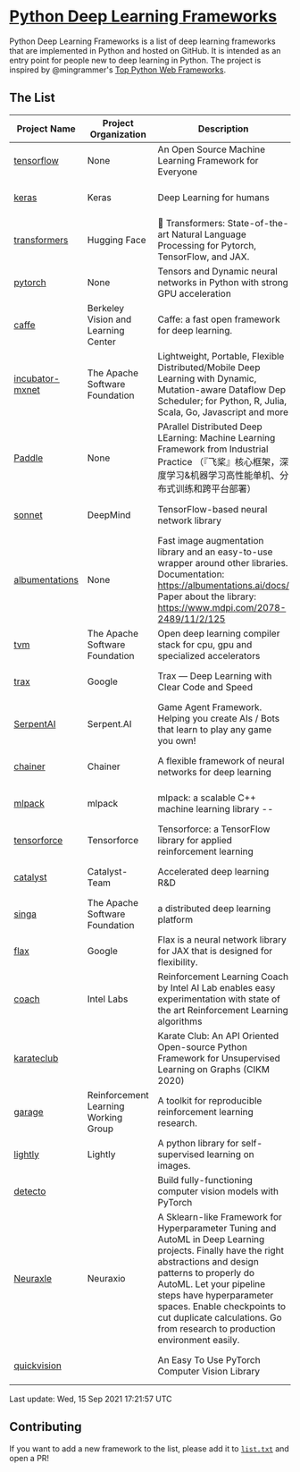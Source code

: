# [Python Deep Learning Frameworks](https://www.github.com/shimst3r/python-deep-learning-frameworks)

Python Deep Learning Frameworks is a list of deep learning frameworks that are implemented in Python and hosted on GitHub. It is intended as an entry point for people new to deep learning in Python. The project is inspired by @mingrammer's [Top Python Web Frameworks](https://github.com/mingrammer/python-web-framework-stars).

## The List

| Project Name | Project Organization | Description | Stars | Forks | Open Issues | Last Commit |
| ------------ | -------------------- | ----------- | ----: | ----: | ----------: | ----------- |
| [tensorflow](https://tensorflow.org) | None | An Open Source Machine Learning Framework for Everyone | 159069 | 85486 | 3288 | 0 day(s) ago |
| [keras](http://keras.io/) | Keras | Deep Learning for humans | 52551 | 18811 | 388 | 0 day(s) ago |
| [transformers](https://huggingface.co/transformers) | Hugging Face | 🤗 Transformers: State-of-the-art Natural Language Processing for Pytorch, TensorFlow, and JAX. | 51312 | 12151 | 419 | 0 day(s) ago |
| [pytorch](https://pytorch.org) | None | Tensors and Dynamic neural networks in Python with strong GPU acceleration | 50853 | 13885 | 9887 | 0 day(s) ago |
| [caffe](http://caffe.berkeleyvision.org/) | Berkeley Vision and Learning Center | Caffe: a fast open framework for deep learning. | 31920 | 18880 | 1168 | 0 day(s) ago |
| [incubator-mxnet](https://mxnet.apache.org) | The Apache Software Foundation | Lightweight, Portable, Flexible Distributed/Mobile Deep Learning with Dynamic, Mutation-aware Dataflow Dep Scheduler; for Python, R, Julia, Scala, Go, Javascript and more | 19647 | 6877 | 1935 | 1 day(s) ago |
| [Paddle](http://www.paddlepaddle.org/) | None | PArallel Distributed Deep LEarning: Machine Learning Framework from Industrial Practice （『飞桨』核心框架，深度学习&机器学习高性能单机、分布式训练和跨平台部署） | 16462 | 3989 | 2760 | 0 day(s) ago |
| [sonnet](https://sonnet.dev/) | DeepMind | TensorFlow-based neural network library | 8987 | 1287 | 22 | 1 day(s) ago |
| [albumentations](https://albumentations.ai) | None | Fast image augmentation library and an easy-to-use wrapper around other libraries. Documentation:  https://albumentations.ai/docs/ Paper about the library: https://www.mdpi.com/2078-2489/11/2/125 | 8757 | 1128 | 231 | 0 day(s) ago |
| [tvm](https://tvm.apache.org/) | The Apache Software Foundation | Open deep learning compiler stack for cpu, gpu and specialized accelerators | 7154 | 2169 | 317 | 0 day(s) ago |
| [trax](https://github.com/google/trax) | Google | Trax — Deep Learning with Clear Code and Speed | 6464 | 642 | 81 | 0 day(s) ago |
| [SerpentAI](http://serpent.ai) | Serpent.AI | Game Agent Framework. Helping you create AIs / Bots that learn to play any game you own! | 6034 | 703 | 1 | 1 day(s) ago |
| [chainer](https://chainer.org) | Chainer | A flexible framework of neural networks for deep learning | 5613 | 1374 | 11 | 5 day(s) ago |
| [mlpack](https://www.mlpack.org/) | mlpack | mlpack: a scalable C++ machine learning library --  | 3809 | 1380 | 101 | 0 day(s) ago |
| [tensorforce](https://github.com/tensorforce/tensorforce) | Tensorforce | Tensorforce: a TensorFlow library for applied reinforcement learning | 3017 | 513 | 6 | 1 day(s) ago |
| [catalyst](https://catalyst-team.com) | Catalyst-Team | Accelerated deep learning R&D | 2712 | 340 | 7 | 0 day(s) ago |
| [singa](https://github.com/apache/singa) | The Apache Software Foundation | a distributed deep learning platform | 2337 | 689 | 37 | 1 day(s) ago |
| [flax](https://github.com/google/flax) | Google | Flax is a neural network library for JAX that is designed for flexibility. | 2121 | 260 | 152 | 1 day(s) ago |
| [coach](https://intellabs.github.io/coach/) | Intel Labs | Reinforcement Learning Coach by Intel AI Lab enables easy experimentation with state of the art Reinforcement Learning algorithms | 2028 | 408 | 87 | 8 day(s) ago |
| [karateclub](https://karateclub.readthedocs.io) |  | Karate Club: An API Oriented Open-source Python Framework for Unsupervised Learning on Graphs (CIKM 2020) | 1398 | 165 | 0 | 0 day(s) ago |
| [garage](https://github.com/rlworkgroup/garage) | Reinforcement Learning Working Group | A toolkit for reproducible reinforcement learning research. | 1284 | 237 | 216 | 2 day(s) ago |
| [lightly](https://github.com/lightly-ai/lightly) | Lightly | A python library for self-supervised learning on images. | 1188 | 70 | 60 | 0 day(s) ago |
| [detecto](https://detecto.readthedocs.io/) |  | Build fully-functioning computer vision models with PyTorch | 502 | 83 | 26 | 2 day(s) ago |
| [Neuraxle](https://www.neuraxle.org/) | Neuraxio | A Sklearn-like Framework for Hyperparameter Tuning and AutoML in Deep Learning projects. Finally have the right abstractions and design patterns to properly do AutoML. Let your pipeline steps have hyperparameter spaces. Enable checkpoints to cut duplicate calculations. Go from research to production environment easily. | 446 | 50 | 148 | 1 day(s) ago |
| [quickvision](https://github.com/oke-aditya/quickvision) |  | An Easy To Use PyTorch Computer Vision Library | 45 | 3 | 19 | 81 day(s) ago |

Last update: Wed, 15 Sep 2021 17:21:57 UTC

## Contributing

If you want to add a new framework to the list, please add it to [`list.txt`](./python-deep-learning-frameworks/list.txt) and open a PR!